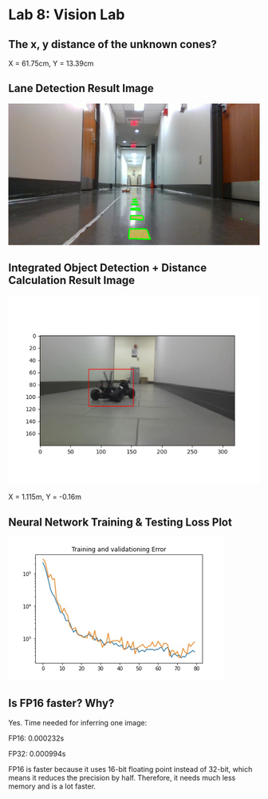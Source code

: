 # Lab 8: Vision Lab

## The x, y distance of the unknown cones?
X = 61.75cm, Y = 13.39cm

## Lane Detection Result Image
![detection](results/lane_result.png)

## Integrated Object Detection + Distance Calculation Result Image
![detection](results/detection.png)

X = 1.115m, Y = -0.16m

## Neural Network Training & Testing Loss Plot
![loss](results/loss.jpg)

## Is FP16 faster? Why?
Yes. Time needed for inferring one image:

FP16: 0.000232s

FP32: 0.000994s

FP16 is faster because it uses 16-bit floating point instead of 32-bit, which means it reduces the precision by half. Therefore, it needs much less memory and is a lot faster.
